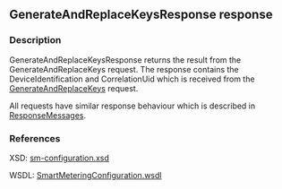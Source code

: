 ## GenerateAndReplaceKeysResponse response

### Description
GenerateAndReplaceKeysResponse returns the result from the GenerateAndReplaceKeys request. The response contains the DeviceIdentification and CorrelationUid which is received from the [GenerateAndReplaceKeys](GenerateAndReplaceKeys.md) request.

All requests have similar response behaviour which is described in [ResponseMessages](./ResponseMessages.md).

### References

XSD: [sm-configuration.xsd](https://github.com/OSGP/Shared/blob/development/osgp-ws-smartmetering/src/main/resources/schemas/sm-configuration.xsd)

WSDL: [SmartMeteringConfiguration.wsdl](https://github.com/OSGP/Shared/blob/development/osgp-ws-smartmetering/src/main/resources/SmartMeteringConfiguration.wsdl)
